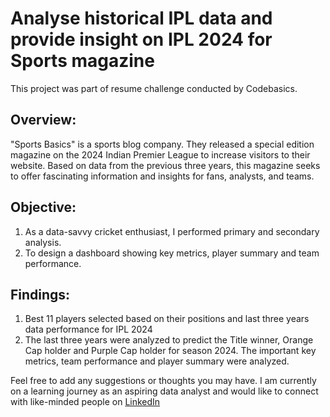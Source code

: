 # Analyse historical IPL data and provide insight on IPL 2024 for Sports magazine

This project was part of resume challenge conducted by Codebasics.

## Overview: 
"Sports Basics" is a sports blog company. They released a special edition magazine on the 
 2024 Indian Premier League to increase visitors to their website. Based on data from the 
 previous three years, this magazine seeks to offer fascinating information and insights for 
 fans, analysts, and teams.

## Objective: 
 1) As a data-savvy cricket enthusiast, I performed primary and secondary analysis.
 2) To design a dashboard showing key metrics, player summary and team performance.

## Findings:
1) Best 11 players selected based on their positions and last three years data performance for IPL 2024
2) The last three years were analyzed to predict the Title winner, Orange Cap holder and Purple Cap holder for season 2024.
The important key metrics, team performance and player summary were analyzed.

Feel free to add any suggestions or thoughts you may have. 
I am currently on a learning journey as an aspiring data analyst and would like to connect 
with like-minded people on [LinkedIn](www.linkedin.com/in/titiksha-lohe)
